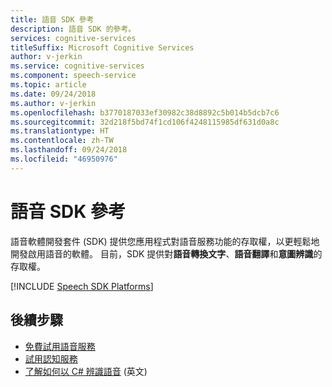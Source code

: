 ```yaml
---
title: 語音 SDK 參考
description: 語音 SDK 的參考。
services: cognitive-services
titleSuffix: Microsoft Cognitive Services
author: v-jerkin
ms.service: cognitive-services
ms.component: speech-service
ms.topic: article
ms.date: 09/24/2018
ms.author: v-jerkin
ms.openlocfilehash: b3770187033ef30982c38d8892c5b014b5dcb7c6
ms.sourcegitcommit: 32d218f5bd74f1cd106f4248115985df631d0a8c
ms.translationtype: HT
ms.contentlocale: zh-TW
ms.lasthandoff: 09/24/2018
ms.locfileid: "46950976"
---
```

# <a name="speech-sdk-reference"></a>語音 SDK 參考

語音軟體開發套件 (SDK) 提供您應用程式對語音服務功能的存取權，以更輕鬆地開發啟用語音的軟體。 目前，SDK 提供對**語音轉換文字**、**語音翻譯**和**意圖辨識**的存取權。

[!INCLUDE [Speech SDK Platforms](../../../includes/cognitive-services-speech-service-speech-sdk-platforms.md)]

## <a name="next-steps"></a>後續步驟

* [免費試用語音服務](get-started.md)
* [試用認知服務](https://azure.microsoft.com/try/cognitive-services/)
* [了解如何以 C# 辨識語音](quickstart-csharp-dotnet-windows.md) (英文)
